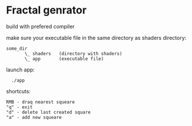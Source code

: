 # Fractal genrator

build with prefered compiler

make sure your executable file in the same directory as shaders directory:
```
some_dir
       \_ shaders   (directory with shaders)
       \_ app       (executable file)
```

launch app:
```
  ./app
```

shortcuts:
```
RMB - draq nearest squeare 
"q" - exit
"d" - delete last created square
"a" - add new squeare
```


